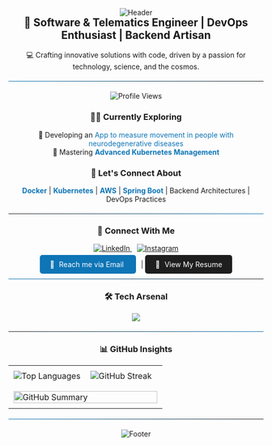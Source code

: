 <p align="center">
  <img src="https://capsule-render.vercel.app/api?type=waving&color=0:1E1E1E,100:0E75B6&height=180&section=header&text=Santiago%20Barraza&fontSize=35&fontColor=ffffff&animation=fadeIn" alt="Header">
</p>

<h2 align="center" style="margin-top: -15px;">🚀 Software & Telematics Engineer | DevOps Enthusiast | Backend Artisan</h2>
<p align="center">💻 Crafting innovative solutions with code, driven by a passion for technology, science, and the cosmos.</p>

<hr style="border: none; height: 1px; background: linear-gradient(to right, #0E75B6 0%, #1E1E1E 100%); margin-top: 20px; margin-bottom: 20px;">

<div align="center">
  <img src="https://komarev.com/ghpvc/?username=santiagobarrazas&label=Profile%20Views&color=0e75b6&style=flat-square" alt="Profile Views" />
</div>

<div align="center">
  <h3>👨‍💻 Currently Exploring</h3>
  <p>
    🔭 Developing an <a href="#" style="color: #0E75B6; text-decoration: none;">App to measure movement in people with neurodegenerative diseases</a><br>
    🌱 Mastering <strong style="color: #0E75B6;">Advanced Kubernetes Management</strong>
  </p>
</div>

<div align="center">
  <h3>💬 Let's Connect About</h3>
  <p>
    <strong style="color: #0E75B6;">Docker</strong> | <strong style="color: #0E75B6;">Kubernetes</strong> | <strong style="color: #0E75B6;">AWS</strong> | <strong style="color: #0E75B6;">Spring Boot</strong> | Backend Architectures | DevOps Practices
  </p>
</div>

<hr style="border: none; height: 1px; background: linear-gradient(to right, #1E1E1E 0%, #0E75B6 100%); margin-top: 20px; margin-bottom: 20px;">

<div align="center">
  <h3>🔗 Connect With Me</h3>
  <a href="https://linkedin.com/in/santiagobarrazas" target="_blank" style="margin-right: 10px;">
    <img src="https://img.shields.io/badge/LinkedIn-%230077B5.svg?style=for-the-badge&logo=linkedin&logoColor=white" alt="LinkedIn">
  </a>
  <a href="https://instagram.com/sjbarraza" target="_blank">
    <img src="https://img.shields.io/badge/Instagram-%23E4405F.svg?style=for-the-badge&logo=instagram&logoColor=white" alt="Instagram">
  </a>
</div>

<div align="center" style="margin-top: 15px;">
  <a href="mailto:sjbs0212@gmail.com" style="color: #ffffff; background-color: #0E75B6; padding: 10px 20px; border-radius: 5px; text-decoration: none;">
    <span style="margin-right: 5px;">📧</span> Reach me via Email
  </a>
  <span style="margin-left: 10px;">|</span>
  <a href="https://drive.google.com/file/d/1RtnooLJLqXua-5x5a5ZiWg7le6O4Af-J/view?usp=drivesdk" style="color: #ffffff; background-color: #1E1E1E; padding: 10px 20px; border-radius: 5px; text-decoration: none;">
    <span style="margin-right: 5px;">📄</span> View My Resume
  </a>
</div>

<hr style="border: none; height: 1px; background: linear-gradient(to right, #0E75B6 0%, #1E1E1E 100%); margin-top: 20px; margin-bottom: 20px;">

<div align="center">
  <h3>🛠️ Tech Arsenal</h3>
  <p align="center">
    <img src="https://skillicons.dev/icons?i=aws,bash,cpp,css,django,docker,express,firebase,flask,gcp,git,graphql,html,java,js,jenkins,jest,kotlin,kubernetes,linux,mongodb,mysql,nestjs,nextjs,nginx,nodejs,opencv,postgres,postman,python,qt,react,redis,scikitlearn,spring,tailwind,ts,terraform"/>
  </p>
</div>

<hr style="border: none; height: 1px; background: linear-gradient(to right, #1E1E1E 0%, #0E75B6 100%); margin-top: 20px; margin-bottom: 20px;">

<div align="center">
  <h3>📊 GitHub Insights</h3>
  <table style="width: 100%; border-collapse: collapse;">
    <tr>
      <td style="width: 50%; padding: 10px;">
        <img src="https://github-readme-stats-pi-eight-12.vercel.app/api/top-langs/?username=santiagobarrazas&exclude_repo=github-readme-stats&langs_count=8&layout=compact&theme=tokyonight" alt="Top Languages"/>
      </td>
      <td style="width: 50%; padding: 10px;">
        <img src="https://github-readme-streak-stats.herokuapp.com/?user=santiagobarrazas&theme=tokyonight" alt="GitHub Streak"/>
      </td>
    </tr>
    <tr>
      <td colspan="2" style="padding: 10px;">
        <img src="https://github-profile-summary-cards.vercel.app/api/cards/profile-details?username=santiagobarrazas&theme=tokyonight" alt="GitHub Summary" style="width: 100%;"/>
      </td>
    </tr>
  </table>
</div>

<hr style="border: none; height: 1px; background: linear-gradient(to right, #0E75B6 0%, #1E1E1E 100%); margin-top: 20px; margin-bottom: 20px;">

<p align="center">
  <img src="https://capsule-render.vercel.app/api?type=waving&color=0:0E75B6,100:1E1E1E&height=80&section=footer" alt="Footer">
</p>
